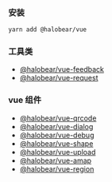 ### 安装

```bash
yarn add @halobear/vue
```

### 工具类

- [@halobear/vue-feedback](./vue-feedback)
- [@halobear/vue-request](./vue-request)

### vue 组件

- [@halobear/vue-qrcode](./vue-qrcode)
- [@halobear/vue-dialog](./vue-dialog)
- [@halobear/vue-debug](./vue-debug)
- [@halobear/vue-shape](./vue-shape)
- [@halobear/vue-upload](./vue-upload)
- [@halobear/vue-amap](./vue-amap)
- [@halobear/vue-region](./vue-region)
